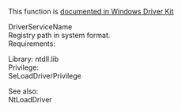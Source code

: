 This function is [documented in Windows Driver Kit](https://learn.microsoft.com/en-us/windows-hardware/drivers/ddi/wdm/nf-wdm-zwunloaddriver)

DriverServiceName \
Registry path in system format. \
Requirements:

Library: ntdll.lib \
Privilege: \
SeLoadDriverPrivilege

See also: \
NtLoadDriver
